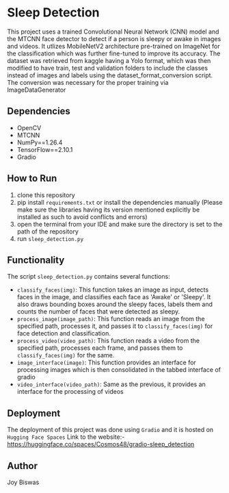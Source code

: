 # Sleep Detection
This project uses a trained Convolutional Neural Network (CNN) model and the MTCNN face detector to detect if a person is sleepy or awake in images and videos.
It utlizes MobileNetV2 architecture pre-trained on ImageNet for the classification which was further fine-tuned to improve its accuracy.
The dataset was retrieved from kaggle having a Yolo format, which was then modified to have train, test and validation folders to include 
the classes instead of images and labels using the dataset_format_conversion script. 
The conversion was necessary for the proper training via ImageDataGenerator

## Dependencies
- OpenCV
- MTCNN
- NumPy==1.26.4
- TensorFlow==2.10.1
- Gradio

## How to Run
1. clone this repository
2. pip install `requirements.txt` or install the dependencies manually (Please make sure the libraries having its version
    mentioned explicitly be installed as such to avoid conflicts and errors)
3. open the terminal from your IDE and make sure the directory is set to the path of the repository
4. run `sleep_detection.py`

## Functionality
The script `sleep_detection.py` contains several functions:
- `classify_faces(img)`: This function takes an image as input, detects faces in the image, and classifies each face as 'Awake' or 'Sleepy'. It also draws bounding boxes around the sleepy faces, labels them and counts the number of faces that were detected as sleepy.
- `process_image(image_path)`: This function reads an image from the specified path, processes it, and passes it to `classify_faces(img)` for face detection and classification.
- `process_video(video_path)`: This function reads a video from the specified path, processes each frame, and passes them to `classify_faces(img)` for the same.
- `image_interface(image)`: This function provides an interface for processing images which is then consolidated in the tabbed interface of gradio
- `video_interface(video_path)`: Same as the previous, it provides an interface for the processing of videos

## Deployment
The deployment of this project was done using `Gradio` and it is hosted on `Hugging Face Spaces`
Link to the website:- https://huggingface.co/spaces/Cosmos48/gradio-sleep_detection

## Author
Joy Biswas
